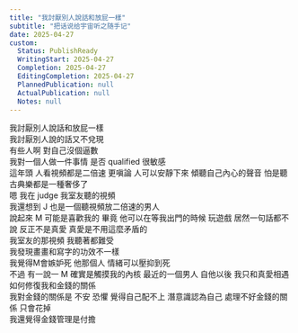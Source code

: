 ```yaml
---
title: "我討厭別人說話和放屁一樣"
subtitle: "把话说给宇宙听之随手记"
date: 2025-04-27
custom:
  Status: PublishReady
  WritingStart: 2025-04-27
  Completion: 2025-04-27
  EditingCompletion: 2025-04-27
  PlannedPublication: null
  ActualPublication: null
  Notes: null
---          
```

我討厭別人說話和放屁一樣          
我討厭別人說的話又不兌現        
有些人啊 對自己沒個逼數        
我對一個人做一件事情 是否 qualified 很敏感          
這年頭 人看視頻都是二倍速 更嗔論 人可以安靜下來 傾聽自己內心的聲音 怕是聽古典樂都是一種奢侈了           
嗯 我在 judge 我室友聽的視頻          
我還想到 J 也是一個聽視頻放二倍速的男人          
說起來 M 可能是喜歡我的 畢竟 他可以在等我出門的時候 玩遊戲 居然一句話都不說 反正不是真愛 真愛是不用這麼矛盾的          
我室友的那視頻 我聽著都難受           
我發現畫畫和寫字的功效不一樣           
我覺得M會嫉妒死 他那個人 情緒可以壓抑到死           
不過 有一說一 M 確實是觸摸我的內核 最近的一個男人 自他以後 我只和真愛相遇           
如何修復我和金錢的關係          
我對金錢的關係是 不安 恐懼 覺得自己配不上 潛意識認為自己 處理不好金錢的關係 只會花掉          
我還覺得金錢管理是付擔          
      
